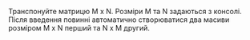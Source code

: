 Транспонуйте матрицю M x N. Розміри M та N задаються з консолі. 
Після введення повинні автоматично створюватися два масиви розміром M x N перший та N x M другий.
